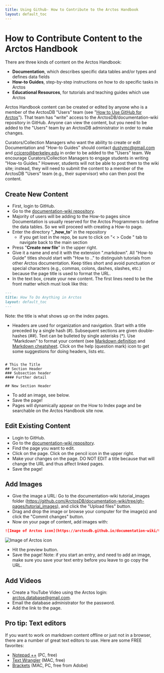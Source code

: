 ```yaml
---
title: Using Github- How to Contribute to the Arctos Handbook
layout: default_toc
---
```

# How to Contribute Content to the Arctos Handbook

There are three kinds of content on the Arctos Handbook:

* **Documentation**, which describes specific data tables and/or types and defines data fields
* **How-to Guides**, step-by-step instructions on how to do specific tasks in Arctos
* **Educational Resources**, for tutorials and teaching guides which use Arctos

Arctos Handbook content can be created or edited by anyone who is a member of the ArctosDB "Users" team (see "[How to Use GitHub for Arctos](/how_to/How-to-Use-Github-for-Arctos)"). That team has "write" access to the ArctosDB/documentation-wiki repository in GitHub. Anyone can view the content, but you need to be added to the "Users" team by an ArctosDB administrator in order to make changes.

Curators/Collection Managers who want the ability to create or edit Documentation and "How-to Guides" should contact dustymc@gmail.com and ccicero@berkeley.edu in order to be added to the "Users" team. We encourage Curators/Collection Managers to engage students in writing "How-to Guides." However, students will not be able to post them to the wiki site; instead, they will need to submit the content to a member of the ArctosDB "Users" team (e.g., their supervisor) who can then post the content.

## Create New Content

* First, login to GitHub.
* Go to the [documentation-wiki repository](https://github.com/ArctosDB/documentation-wiki/). 
* Majority of users will be adding to the How-to pages since Documentation is usually reserved for the Arctos Programmers to define the data tables. So we will proceed with creating a How-to page.
* Enter the directory "**_how_to**" in the repository 
  * if you get lost in the repo, be sure to click on "< > Code " tab to navigate back to the main section
* Press "**Create new file**" in the upper right. 
* Give it a name and end it with the extension ".markdown".  All "How-to Guide" titles should start with "How to .." to distinguish tutorials from other Arctos documentation. Keep titles short and avoid punctuation or special characters (e.g., commas, colons, dashes, slashes, etc.) because the page title is used to format the URL.
* In the text box, create your new content. The first lines need to be the front matter which must look like this:

```markdown
---
title: How To Do Anything in Arctos
layout: default_toc
---
```
Note: the title is what shows up on the index pages.

* Headers are used for organization and navigation. Start with a title preceded by a single hash (#). Subsequent sections are given double-hashes (##). Text can be bulleted by single asterisks (*). Use "Markdown" to format your content (see [Markdown definition](https://en.wikipedia.org/wiki/Markdown) and [Markdown cheatsheet](https://github.com/adam-p/markdown-here/wiki/Markdown-Cheatsheet). Click on the help (question mark) icon to get some suggestions for doing headers, lists etc.    

```

# This the Title
## Section Header
### Subsection header
#### Further detail

## New Section Header

```

* To add an image, see below.   
* Save the page!
* Pages will dynamically appear on the How to Index page and be searchable on the Arctos Handbook site now.

## Edit Existing Content

* Login to GitHub.
* Go to the [documentation-wiki repository](https://github.com/ArctosDB/documentation-wiki/).
* Find the page you want to edit.
* Click on the page. Click on the pencil icon in the upper right.
* Make your changes on the page. DO NOT EDIT a title because that will change the URL and thus affect linked pages.
* Save the page!

## Add Images

* Give the image a URL: Go to the documentation-wiki tutorial_images folder (https://github.com/ArctosDB/documentation-wiki/tree/gh-pages/tutorial_images), and click the "Upload files" button.
* Drag and drop the image or browse your computer for the image(s) and click the "Commit changes" button.
* Now on your page of content, add images with:

```markdown
![Image of Arctos icon](https://arctosdb.github.io/documentation-wiki/tutorial_images/favicon128.png)
```
![Image of Arctos icon](https://arctosdb.github.io/documentation-wiki/tutorial_images/favicon128.png)

* Hit the preview button.
* Save the page! Note: if you start an entry, and need to add an image, make sure you save your text entry before you leave to go copy the URL.


## Add Videos

* Create a YouTube Video using the Arctos login: arctos.database@gmail.com. 
* Email the database administrator for the password.
* Add the link to the page.

## Pro tip: Text editors
If you want to work on markdown content offline or just not in a browser, there are a number of great text editors to use. Here are some FREE favorites:    

* [Notepad ++](https://notepad-plus-plus.org/) (PC, free)
* [Text Wrangler](http://www.barebones.com/products/textwrangler/) (MAC, free)
* [Brackets](http://brackets.io/) (MAC, PC, free from Adobe)

